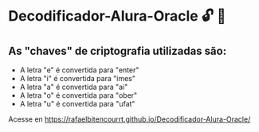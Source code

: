 # Decodificador-Alura-Oracle :unlock: :closed_lock_with_key:

## As "chaves" de criptografia utilizadas são:
- A letra "e" é convertida para "enter"
- A letra "i" é convertida para "imes"
- A letra "a" é convertida para "ai"
- A letra "o" é convertida para "ober"
- A letra "u" é convertida para "ufat"


Acesse en https://rafaelbitencourrt.github.io/Decodificador-Alura-Oracle/
